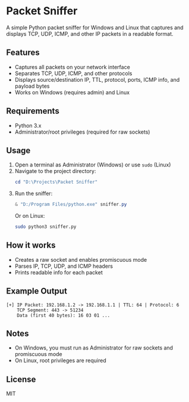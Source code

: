 # Packet Sniffer

A simple Python packet sniffer for Windows and Linux that captures and displays TCP, UDP, ICMP, and other IP packets in a readable format.

## Features
- Captures all packets on your network interface
- Separates TCP, UDP, ICMP, and other protocols
- Displays source/destination IP, TTL, protocol, ports, ICMP info, and payload bytes
- Works on Windows (requires admin) and Linux

## Requirements
- Python 3.x
- Administrator/root privileges (required for raw sockets)

## Usage
1. Open a terminal as Administrator (Windows) or use `sudo` (Linux)
2. Navigate to the project directory:
   ```powershell
   cd "D:\Projects\Packet Sniffer"
   ```
3. Run the sniffer:
   ```powershell
   & "D:/Program Files/python.exe" sniffer.py
   ```
   Or on Linux:
   ```bash
   sudo python3 sniffer.py
   ```

## How it works
- Creates a raw socket and enables promiscuous mode
- Parses IP, TCP, UDP, and ICMP headers
- Prints readable info for each packet

## Example Output
```
[+] IP Packet: 192.168.1.2 -> 192.168.1.1 | TTL: 64 | Protocol: 6
    TCP Segment: 443 -> 51234
    Data (first 40 bytes): 16 03 01 ...
```

## Notes
- On Windows, you must run as Administrator for raw sockets and promiscuous mode
- On Linux, root privileges are required

## License
MIT

